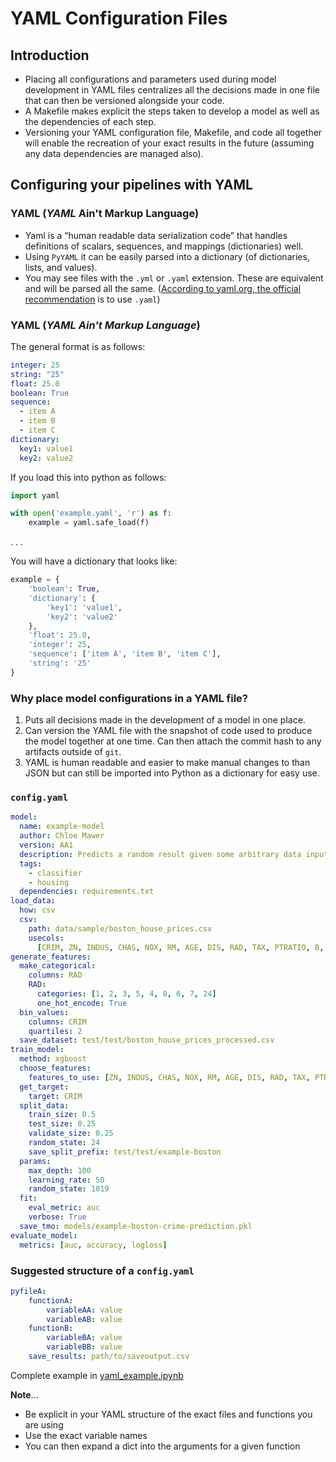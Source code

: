 # YAML Configuration Files

## Introduction

- Placing all configurations and parameters used during model development in YAML files centralizes all the decisions made in one file that can then be versioned alongside your code.
- A Makefile makes explicit the steps taken to develop a model as well as the dependencies of each step.
- Versioning your YAML configuration file, Makefile, and code all together will enable the recreation of your exact results in the future (assuming any data dependencies are managed also).

## Configuring your pipelines with YAML

### YAML (_YAML_ Ain't Markup Language)

- Yaml is a “human readable data serialization code” that handles definitions of scalars, sequences, and mappings (dictionaries) well.
- Using `PyYAML` it can be easily parsed into a dictionary (of dictionaries, lists, and values).
- You may see files with the `.yml` or `.yaml` extension. These are equivalent and will be parsed all the same. ([According to yaml.org, the official recommendation](https://yaml.org/faq.html) is to use `.yaml`)

### YAML (_YAML_ _Ain't Markup Language_)

The general format is as follows:

```yaml
integer: 25
string: "25"
float: 25.0
boolean: True
sequence:
  - item A
  - item B
  - item C
dictionary:
  key1: value1
  key2: value2
```

If you load this into python as follows:

```python
import yaml

with open('example.yaml', 'r') as f:
    example = yaml.safe_load(f)
```

. . .

You will have a dictionary that looks like:

```python
example = {
    'boolean': True,
    'dictionary': {
        'key1': 'value1',
        'key2': 'value2'
    },
    'float': 25.0,
    'integer': 25,
    'sequence': ['item A', 'item B', 'item C'],
    'string': '25'
}
```

### Why place model configurations in a YAML file?

1. Puts all decisions made in the development of a model in one place.
2. Can version the YAML file with the snapshot of code used to produce the model together at one time. Can then attach the commit hash to any artifacts outside of `git`.
3. YAML is human readable and easier to make manual changes to than JSON but can still be imported into Python as a dictionary for easy use.

### `config.yaml`

```yaml
model:
  name: example-model
  author: Chloe Mawer
  version: AA1
  description: Predicts a random result given some arbitrary data inputs as an example of this config file
  tags:
    - classifier
    - housing
  dependencies: requirements.txt
load_data:
  how: csv
  csv:
    path: data/sample/boston_house_prices.csv
    usecols:
      [CRIM, ZN, INDUS, CHAS, NOX, RM, AGE, DIS, RAD, TAX, PTRATIO, B, LSTAT]
generate_features:
  make_categorical:
    columns: RAD
    RAD:
      categories: [1, 2, 3, 5, 4, 8, 6, 7, 24]
      one_hot_encode: True
  bin_values:
    columns: CRIM
    quartiles: 2
  save_dataset: test/test/boston_house_prices_processed.csv
train_model:
  method: xgboost
  choose_features:
    features_to_use: [ZN, INDUS, CHAS, NOX, RM, AGE, DIS, RAD, TAX, PTRATIO]
  get_target:
    target: CRIM
  split_data:
    train_size: 0.5
    test_size: 0.25
    validate_size: 0.25
    random_state: 24
    save_split_prefix: test/test/example-boston
  params:
    max_depth: 100
    learning_rate: 50
    random_state: 1019
  fit:
    eval_metric: auc
    verbose: True
  save_tmo: models/example-boston-crime-prediction.pkl
evaluate_model:
  metrics: [auc, accuracy, logloss]
```

### Suggested structure of a `config.yaml`

```yaml
pyfileA:
    functionA:
        variableAA: value
        variableAB: value
    functionB:
        variableBA: value
        variableBB: value
    save_results: path/to/saveoutput.csv
```

Complete example in [yaml_example.ipynb](./interactive/yaml_example.ipynb)

**Note**...

- Be explicit in your YAML structure of the exact files and functions you are using
- Use the exact variable names
- You can then expand a dict into the arguments for a given function
